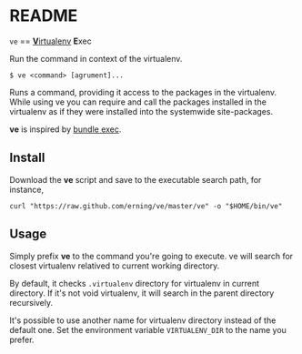 # README

`ve` == [**V**irtualenv](1) **E**xec

Run the command in context of the virtualenv.

    $ ve <command> [agrument]...

Runs a command, providing it access to the packages in the virtualenv. While
using ve you can require and call the packages installed in the virtualenv as
if they were installed into the systemwide site-packages.

**ve** is inspired by [bundle exec](2).

## Install

Download the **ve** script and save to the executable search path, for
instance,

    curl "https://raw.github.com/erning/ve/master/ve" -o "$HOME/bin/ve"

## Usage

Simply prefix **ve** to the command you're going to execute.  ve will search
for closest virtualenv relatived to current working directory.

By default, it checks `.virtualenv` directory for virtualenv in current 
directory. If it's not void virtualenv, it will search in the parent directory
recursively.

It's possible to use another name for virtualenv directory instead of the
default one.  Set the environment variable `VIRTUALENV_DIR` to the name you
prefer.

 [1]: http://www.virtualenv.org/
 [2]: http://gembundler.com/v1.3/bundle_exec.html
